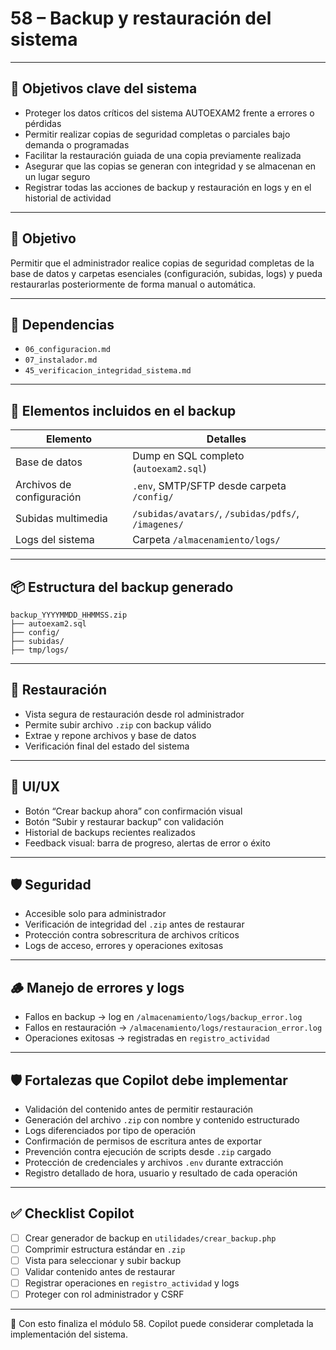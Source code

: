 # 58 – Backup y restauración del sistema

---

## 🎯 Objetivos clave del sistema

- Proteger los datos críticos del sistema AUTOEXAM2 frente a errores o pérdidas  
- Permitir realizar copias de seguridad completas o parciales bajo demanda o programadas  
- Facilitar la restauración guiada de una copia previamente realizada  
- Asegurar que las copias se generan con integridad y se almacenan en un lugar seguro  
- Registrar todas las acciones de backup y restauración en logs y en el historial de actividad

---

## 🧭 Objetivo

Permitir que el administrador realice copias de seguridad completas de la base de datos y carpetas esenciales (configuración, subidas, logs) y pueda restaurarlas posteriormente de forma manual o automática.

---

## 🔗 Dependencias

- `06_configuracion.md`  
- `07_instalador.md`  
- `45_verificacion_integridad_sistema.md`

---

## 📂 Elementos incluidos en el backup

| Elemento                    | Detalles                                             |
|-----------------------------|------------------------------------------------------|
| Base de datos               | Dump en SQL completo (`autoexam2.sql`)              |
| Archivos de configuración   | `.env`, SMTP/SFTP desde carpeta `/config/`          |
| Subidas multimedia          | `/subidas/avatars/`, `/subidas/pdfs/`, `/imagenes/` |
| Logs del sistema            | Carpeta `/almacenamiento/logs/`                                 |

---

## 📦 Estructura del backup generado

```plaintext
backup_YYYYMMDD_HHMMSS.zip
├── autoexam2.sql
├── config/
├── subidas/
├── tmp/logs/
```

---

## 🔄 Restauración

- Vista segura de restauración desde rol administrador  
- Permite subir archivo `.zip` con backup válido  
- Extrae y repone archivos y base de datos  
- Verificación final del estado del sistema  

---

## 🧪 UI/UX

- Botón “Crear backup ahora” con confirmación visual  
- Botón “Subir y restaurar backup” con validación  
- Historial de backups recientes realizados  
- Feedback visual: barra de progreso, alertas de error o éxito  

---

## 🛡️ Seguridad

- Accesible solo para administrador  
- Verificación de integridad del `.zip` antes de restaurar  
- Protección contra sobrescritura de archivos críticos  
- Logs de acceso, errores y operaciones exitosas  

---

## 🪵 Manejo de errores y logs

- Fallos en backup → log en `/almacenamiento/logs/backup_error.log`  
- Fallos en restauración → `/almacenamiento/logs/restauracion_error.log`  
- Operaciones exitosas → registradas en `registro_actividad`  

---

## 🛡️ Fortalezas que Copilot debe implementar

- Validación del contenido antes de permitir restauración  
- Generación del archivo `.zip` con nombre y contenido estructurado  
- Logs diferenciados por tipo de operación  
- Confirmación de permisos de escritura antes de exportar  
- Prevención contra ejecución de scripts desde `.zip` cargado  
- Protección de credenciales y archivos `.env` durante extracción  
- Registro detallado de hora, usuario y resultado de cada operación

---

## ✅ Checklist Copilot

- [ ] Crear generador de backup en `utilidades/crear_backup.php`  
- [ ] Comprimir estructura estándar en `.zip`  
- [ ] Vista para seleccionar y subir backup  
- [ ] Validar contenido antes de restaurar  
- [ ] Registrar operaciones en `registro_actividad` y logs  
- [ ] Proteger con rol administrador y CSRF  

---

📌 Con esto finaliza el módulo 58. Copilot puede considerar completada la implementación del sistema.
